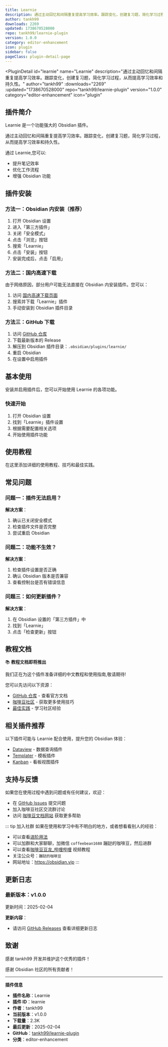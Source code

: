 ```yaml
---
title: Learnie
description: 通过主动回忆和间隔重复提高学习效率。跟踪变化，创建复习题，简化学习过程，从而提高学习效率和持久性。
author: tankh99
downloads: 2269
updated: 1738670528000
repo: tankh99/learnie-plugin
version: 1.0.0
category: editor-enhancement
icon: plugin
sidebar: false
pageClass: plugin-detail-page
---
```


<PluginDetail
  id="learnie"
  name="Learnie"
  description="通过主动回忆和间隔重复提高学习效率。跟踪变化，创建复习题，简化学习过程，从而提高学习效率和持久性。"
  author="tankh99"
  :downloads="2269"
  :updated="1738670528000"
  repo="tankh99/learnie-plugin"
  version="1.0.0"
  category="editor-enhancement"
  icon="plugin"
>

<!-- AUTO_GENERATED_START -->
## 插件简介

Learnie 是一个功能强大的 Obsidian 插件。

通过主动回忆和间隔重复提高学习效率。跟踪变化，创建复习题，简化学习过程，从而提高学习效率和持久性。

通过 Learnie,您可以:

- 提升笔记效率
- 优化工作流程
- 增强 Obsidian 功能

<!-- AUTO_GENERATED_END -->

<!-- AUTO_GENERATED_START -->
## 插件安装

### 方法一：Obsidian 内安装（推荐）

1. 打开 Obsidian 设置
2. 进入「第三方插件」
3. 关闭「安全模式」
4. 点击「浏览」按钮
5. 搜索「Learnie」
6. 点击「安装」按钮
7. 安装完成后，点击「启用」

### 方法二：国内高速下载

由于网络原因，部分用户可能无法直接在 Obsidian 内安装插件。您可以：

1. 访问 [国内高速下载页面](/zh/documentation/obsidian-plugins-download.html)
2. 搜索并下载「Learnie」插件
3. 手动安装到 Obsidian 插件目录

### 方法三：GitHub 下载

1. 访问 [GitHub 仓库](https://github.com/tankh99/learnie-plugin)
2. 下载最新版本的 Release
3. 解压到 Obsidian 插件目录：`.obsidian/plugins/learnie/`
4. 重启 Obsidian
5. 在设置中启用插件

## 基本使用

安装并启用插件后，您可以开始使用 Learnie 的各项功能。

### 快速开始

1. 打开 Obsidian 设置
2. 找到「Learnie」插件设置
3. 根据需要配置相关选项
4. 开始使用插件功能

<!-- AUTO_GENERATED_END -->

<!-- CUSTOM_CONTENT_START:tutorial -->
## 使用教程

在这里添加详细的使用教程、技巧和最佳实践。

<!-- CUSTOM_CONTENT_END:tutorial -->

<!-- SHARED_CONTENT_START -->
## 常见问题

### 问题一：插件无法启用？

**解决方案**：
1. 确认已关闭安全模式
2. 检查插件文件是否完整
3. 尝试重启 Obsidian

### 问题二：功能不生效？

**解决方案**：
1. 检查插件设置是否正确
2. 确认 Obsidian 版本是否兼容
3. 查看控制台是否有错误信息

### 问题三：如何更新插件？

**解决方案**：
1. 在 Obsidian 设置的「第三方插件」中
2. 找到「Learnie」
3. 点击「检查更新」按钮

## 教程文档

📚 **教程文档即将推出**

我们正在为这个插件准备详细的中文教程和使用指南,敬请期待!

您可以先访问以下资源：
- [GitHub 仓库](https://github.com/tankh99/learnie-plugin) - 查看官方文档
- [咖啡豆社区](/zh/bases/) - 获取更多使用技巧
- [最佳实践](/zh/best-practices/) - 学习社区经验

## 相关插件推荐

以下插件可能与 Learnie 配合使用，提升您的 Obsidian 体验：

- [Dataview](/zh/plugins/dataview.html) - 数据查询插件
- [Templater](/zh/plugins/templater-obsidian.html) - 模板插件
- [Kanban](/zh/plugins/obsidian-kanban.html) - 看板视图插件

## 支持与反馈

如果您在使用过程中遇到问题或有任何建议，欢迎：

- 在 [GitHub Issues](https://github.com/tankh99/learnie-plugin/issues) 提交问题
- 加入咖啡豆社区交流群讨论
- 访问 [咖啡豆文档网站](https://obsidian.vip) 获取更多帮助

::: tip 加入社群
如果在使用和学习中有不明白的地方，或者想看看别人的经验：
- 可以查看[进阶用法](/zh/advanced)
- 可以加群和大家聊聊，加微信 `coffeebean1688` 蹦跶的咖啡豆，然后进群
- 可以查看[咖啡豆豆龙_哔哩哔哩](https://space.bilibili.com/618777356) 视频教程
- 关注公众号：`蹦跶的咖啡豆`
- 网站地址：https://obsidian.vip
:::
<!-- SHARED_CONTENT_END -->

<!-- AUTO_GENERATED_START -->
## 更新日志

### 最新版本：v1.0.0

更新时间：2025-02-04

**更新内容**：
- 请访问 [GitHub Releases](https://github.com/tankh99/learnie-plugin/releases) 查看详细更新日志

## 致谢

感谢 tankh99 开发并维护这个优秀的插件！

感谢 Obsidian 社区的所有贡献者！

---

**插件信息**
- **插件名称**：Learnie
- **插件 ID**：learnie
- **作者**：tankh99
- **当前版本**：v1.0.0
- **下载量**：2.3K
- **最后更新**：2025-02-04
- **GitHub**：[tankh99/learnie-plugin](https://github.com/tankh99/learnie-plugin)
- **分类**：editor-enhancement
<!-- AUTO_GENERATED_END -->

</PluginDetail>


